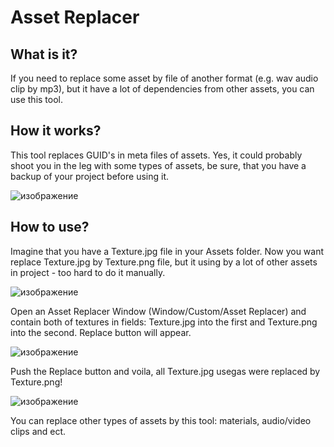 # Asset Replacer
## What is it?
If you need to replace some asset by file of another format (e.g. wav audio clip by mp3), but it have a lot of dependencies from other assets, you can use this tool.

## How it works?
This tool replaces GUID's in meta files of assets. Yes, it could probably shoot you in the leg with some types of assets, be sure, that you have a backup of your project before using it.

![изображение](https://user-images.githubusercontent.com/32637303/185440331-b6dd3b8c-8ca6-4e72-a8e1-89f5d1a1df04.png)

## How to use?
Imagine that you have a Texture.jpg file in your Assets folder. Now you want replace Texture.jpg by Texture.png file, but it using by a lot of other assets in project - too hard to do it manually.

![изображение](https://user-images.githubusercontent.com/32637303/185440579-3ff5be64-d439-4802-9de5-49db88e3c85b.png)

Open an Asset Replacer Window (Window/Custom/Asset Replacer) and contain both of textures in fields: Texture.jpg into the first and Texture.png into the second. Replace button will appear. 

![изображение](https://user-images.githubusercontent.com/32637303/185430595-f3d2fa20-5632-4f35-898c-eeab317c8d60.png)

Push the Replace button and voila, all Texture.jpg usegas were replaced by Texture.png!

![изображение](https://user-images.githubusercontent.com/32637303/185440798-212edc4e-b168-48c9-b5fe-22c24fb275de.png)

You can replace other types of assets by this tool: materials, audio/video clips and ect.
